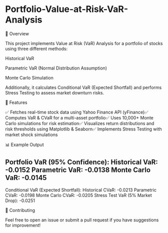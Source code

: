 # Portfolio-Value-at-Risk-VaR-Analysis
📌 Overview

This project implements Value at Risk (VaR) Analysis for a portfolio of stocks using three different methods:

Historical VaR

Parametric VaR (Normal Distribution Assumption)

Monte Carlo Simulation

Additionally, it calculates Conditional VaR (Expected Shortfall) and performs Stress Testing to assess market downturn risks.

🚀 Features

✅ Fetches real-time stock data using Yahoo Finance API (yFinance)✅ Computes VaR & CVaR for a multi-asset portfolio✅ Uses 10,000+ Monte Carlo simulations for risk estimation✅ Visualizes return distributions and risk thresholds using Matplotlib & Seaborn✅ Implements Stress Testing with market shock simulations

📊 Example Output

Portfolio VaR (95% Confidence):
Historical VaR: -0.0152
Parametric VaR: -0.0138
Monte Carlo VaR: -0.0145
--------------------------------------
Conditional VaR (Expected Shortfall):
Historical CVaR: -0.0213
Parametric CVaR: -0.0198
Monte Carlo CVaR: -0.0205
Stress Test VaR (5% Market Drop): -0.0251

🤝 Contributing

Feel free to open an issue or submit a pull request if you have suggestions for improvement!
